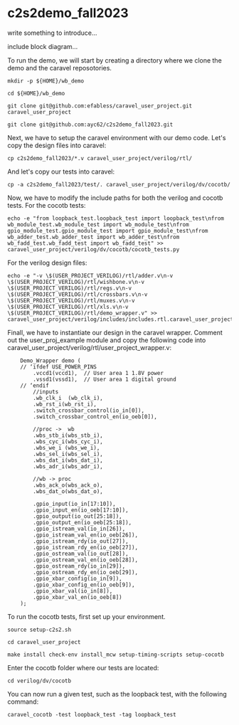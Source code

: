 # c2s2demo_fall2023

write something to introduce...

include block diagram...

To run the demo, we will start by creating a directory where we clone the demo and the caravel reposotories.<br />
```
mkdir -p ${HOME}/wb_demo
```
```
cd ${HOME}/wb_demo
```
```
git clone git@github.com:efabless/caravel_user_project.git caravel_user_project
```
```
git clone git@github.com:ayc62/c2s2demo_fall2023.git
```

Next, we have to setup the caravel environment with our demo code. Let's copy the design files into caravel:<br />
```
cp c2s2demo_fall2023/*.v caravel_user_project/verilog/rtl/
```

And let's copy our tests into caravel:<br />
```
cp -a c2s2demo_fall2023/test/. caravel_user_project/verilog/dv/cocotb/
```

Now, we have to modify the include paths for both the verilog and cocotb tests. For the cocotb tests:<br />
```
echo -e "from loopback_test.loopback_test import loopback_test\nfrom wb_module_test.wb_module_test import wb_module_test\nfrom gpio_module_test.gpio_module_test import gpio_module_test\nfrom wb_adder_test.wb_adder_test import wb_adder_test\nfrom wb_fadd_test.wb_fadd_test import wb_fadd_test" >> caravel_user_project/verilog/dv/cocotb/cocotb_tests.py
```

For the verilog design files:<br />
```
echo -e "-v \$(USER_PROJECT_VERILOG)/rtl/adder.v\n-v \$(USER_PROJECT_VERILOG)/rtl/wishbone.v\n-v \$(USER_PROJECT_VERILOG)/rtl/regs.v\n-v \$(USER_PROJECT_VERILOG)/rtl/crossbars.v\n-v \$(USER_PROJECT_VERILOG)/rtl/muxes.v\n-v \$(USER_PROJECT_VERILOG)/rtl/xls.v\n-v \$(USER_PROJECT_VERILOG)/rtl/demo_wrapper.v" >> caravel_user_project/verilog/includes/includes.rtl.caravel_user_project
```

Finall, we have to instantiate our design in the caravel wrapper. Comment out the user_proj_example module and copy the following code into caravel_user_project/verilog/rtl/user_project_wrapper.v:<br />


```
    Demo_Wrapper demo (
    // ‘ifdef USE_POWER_PINS
        .vccd1(vccd1),	// User area 1 1.8V power
    	.vssd1(vssd1),	// User area 1 digital ground
    // ‘endif
        //inputs
        .wb_clk_i  (wb_clk_i),
        .wb_rst_i(wb_rst_i),
        .switch_crossbar_control(io_in[0]),
        .switch_crossbar_control_en(io_oeb[0]),

        //proc ->  wb
        .wbs_stb_i(wbs_stb_i),
        .wbs_cyc_i(wbs_cyc_i),
        .wbs_we_i (wbs_we_i),
        .wbs_sel_i(wbs_sel_i),
        .wbs_dat_i(wbs_dat_i),
        .wbs_adr_i(wbs_adr_i),

        //wb -> proc
        .wbs_ack_o(wbs_ack_o),
        .wbs_dat_o(wbs_dat_o),

        .gpio_input(io_in[17:10]),
        .gpio_input_en(io_oeb[17:10]),
        .gpio_output(io_out[25:18]),
        .gpio_output_en(io_oeb[25:18]),
        .gpio_istream_val(io_in[26]),
        .gpio_istream_val_en(io_oeb[26]),
        .gpio_istream_rdy(io_out[27]),
        .gpio_istream_rdy_en(io_oeb[27]),
        .gpio_ostream_val(io_out[28]),
        .gpio_ostream_val_en(io_oeb[28]),
        .gpio_ostream_rdy(io_in[29]),
        .gpio_ostream_rdy_en(io_oeb[29]),
        .gpio_xbar_config(io_in[9]),
        .gpio_xbar_config_en(io_oeb[9]),
        .gpio_xbar_val(io_in[8]),
        .gpio_xbar_val_en(io_oeb[8])
    );
```

To run the cocotb tests, first set up your environment.
```
source setup-c2s2.sh
```
```
cd caravel_user_project
```
```
make install check-env install_mcw setup-timing-scripts setup-cocotb
```

Enter the cocotb folder where our tests are located:
```
cd verilog/dv/cocotb
```

You can now run a given test, such as the loopback test, with the following command:
```
caravel_cocotb -test loopback_test -tag loopback_test
```
